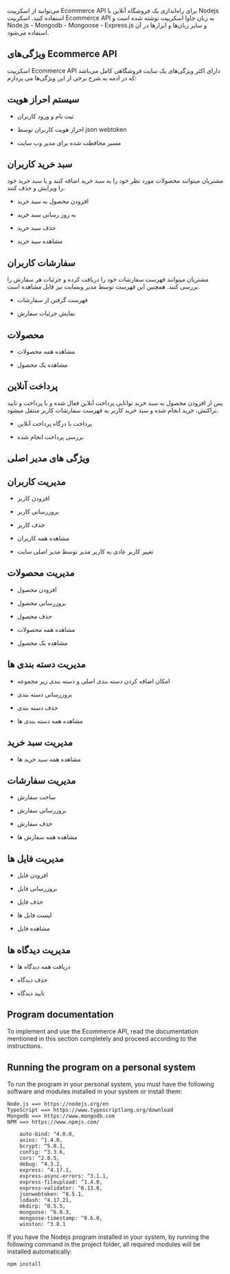   می‌توانید از اسکریپت Ecommerce API برای راه‌اندازی یک فروشگاه آنلاین با Nodejs استفاده کنید. اسکریپت Ecommerce API به زبان جاوا اسکریپت نوشته شده است و Node.js - Mongodb - Mongoose - Express.js و سایر زبان‌ها و ابزارها در آن استفاده می‌شود.

## ویژگی‌های Ecommerce API
اسکریپت Ecommerce API دارای اکثر ویژگی‌های یک سایت فروشگاهی کامل می‌باشد که در ادمه به شرح برخی از این ویژگی‌ها می پردازم:
 
## سیستم احراز هویت

- ثبت نام و ورود کاربران

- احراز هویت کاربران توسط json webtoken

- مسیر محافظت شده برای مدیر وب سایت

##  سبد خرید کاربران

مشتریان میتوانند محصولات مورد نظر خود را به سبد خرید اضافه کنند و یا سبد خرید خود را ویرایش و حذف کنند.

- افزودن محصول به سبد خرید

- به روز رسانی سبد خرید

- حذف سبد خرید

- مشاهده سبد خرید

## سفارشات کاربران 

مشتریان میتوانند فهرست سفارشات خود را دریافت کرده و جزئیات هر سفارش را بررسی کنند. همچنین این فهرست توسط مدیر وبسایت نیز قابل مشاهده است.

- فهرست گرفتن از سفارشات 

- نمایش جزئیات سفارش

## محصولات 

- مشاهده همه محصولات

- مشاهده یک محصول

## پرداخت آنلاین

پس از افزودن محصول به سبد خرید توانایی پرداخت آنلاین فعال شده و با پرداخت و تایید تراکنش، خرید انجام شده و سبد خرید کاربر به فهرست سفارشات کاربر منتقل میشود.

- پرداخت با درگاه پرداخت آنلاین

- بررسی پرداخت انجام شده

## ویژگی های مدیر اصلی



## مدیریت کاربران

- افزودن کاربر

- بروزرسانی کاربر

- حذف کاربر

- مشاهده همه کاربران

- تغییر کاربر عادی به کاربر مدیر توسط مدیر اصلی سایت

## مدیریت محصولات

- افزودن محصول

- بروزرسانی محصول

- حذف محصول

- مشاهده همه محصولات

- مشاهده یک محصول

## مدیریت دسته بندی ها

- امکان اضافه کردن دسته بندی اصلی و دسته بندی زیر مجموعه

- بروزرسانی دسته بندی

- حذف دسته بندی

- مشاهده همه دسته بندی ها

## مدیریت سبد خرید

- مشاهده همه سبد خرید ها

## مدیریت سفارشات 

- ساخت سفارش

- بروزرسانی سفارش

- حذف سفارش

- مشاهده همه سفارش ها

## مدیریت فایل ها

- افزودن فایل

- بروزرسانی فایل

- حذف فایل

- لیست فایل ها

- مشاهده فایل

## مدیریت دیدگاه ها

- دریافت همه دیدگاه ها

- حذف دیدگاه

- تایید دیدگاه



## Program documentation

To implement and use the Ecommerce API, read the documentation mentioned in this section completely and proceed according to the instructions.

## Running the program on a personal system

To run the program in your personal system, you must have the following software and modules installed in your system or install them:
```
Node.js ==> https://nodejs.org/en
TypeScript ==> https://www.typescriptlang.org/download
Mongodb ==> https://www.mongodb.com
NPM ==> https://www.npmjs.com/
```
```
    auto-bind: ^4.0.0,
    axios: ^1.4.0,
    bcrypt: ^5.0.1,
    config: ^3.3.6,
    cors: ^2.8.5,
    debug: ^4.3.2,
    express: ^4.17.1,
    express-async-errors: ^3.1.1,
    express-fileupload: ^1.4.0,
    express-validator: ^6.13.0,
    jsonwebtoken: ^8.5.1,
    lodash: ^4.17.21,
    mkdirp: ^0.5.5,
    mongoose: ^6.8.3,
    mongoose-timestamp: ^0.6.0,
    winston: ^3.8.1
```

If you have the Nodejs program installed in your system, by running the following command in the project folder, all required modules will be installed automatically:


```
npm install
```
